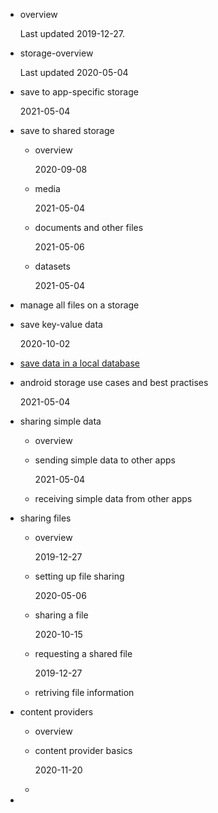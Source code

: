 - overview

    Last updated 2019-12-27.

- storage-overview

    Last updated 2020-05-04

- save to app-specific storage

   2021-05-04

- save to shared storage 

   - overview

     2020-09-08

   - media 

     2021-05-04
     
   - documents and other files 

     2021-05-06
     
   - datasets

     2021-05-04

- manage all files on a storage

- save key-value data

   2020-10-02

- [save data in a local database]()

- android storage use cases and best practises

   2021-05-04  

- sharing simple data

   - overview

   - sending simple data to other apps

     2021-05-04

   - receiving simple data from other apps

- sharing files

   - overview

     2019-12-27

   - setting up file sharing

     2020-05-06

   - sharing a file

     2020-10-15

   - requesting a shared file

     2019-12-27

   - retriving file information

     

- content providers

   - overview

   - content provider basics 

     2020-11-20  

   - 

- 